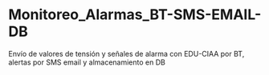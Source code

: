 # Monitoreo_Alarmas_BT-SMS-EMAIL-DB
Envío de valores de tensión y señales de alarma con EDU-CIAA por BT, alertas por SMS email y almacenamiento en DB
